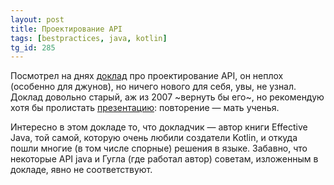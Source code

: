 ```yaml
---
layout: post
title: Проектирование API
tags: [bestpractices, java, kotlin]
tg_id: 285
---
```

Посмотрел на днях [доклад](https://youtu.be/heh4OeB9A-c) про проектирование API, он неплох (особенно для джунов), но ничего нового для себя, увы, не узнал. Доклад довольно старый, аж из 2007 ~вернуть бы его~, но рекомендую хотя бы пролистать [презентацию](http://www.cs.bc.edu/~muller/teaching/cs102/s06/lib/pdf/api-design): повторение — мать ученья.

Интересно в этом докладе то, что докладчик — автор книги Effective Java, той самой, которую очень любили создатели Kotlin, и откуда пошли многие (в том числе спорные) решения в языке. Забавно, что некоторые API java и Гугла (где работал автор) советам, изложенным в докладе, явно не соответствуют.

